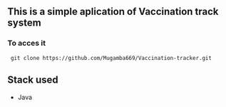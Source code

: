 ## This is a simple aplication of Vaccination track system

### To acces it
```
 git clone https://github.com/Mugamba669/Vaccination-tracker.git
```

## Stack used
- Java